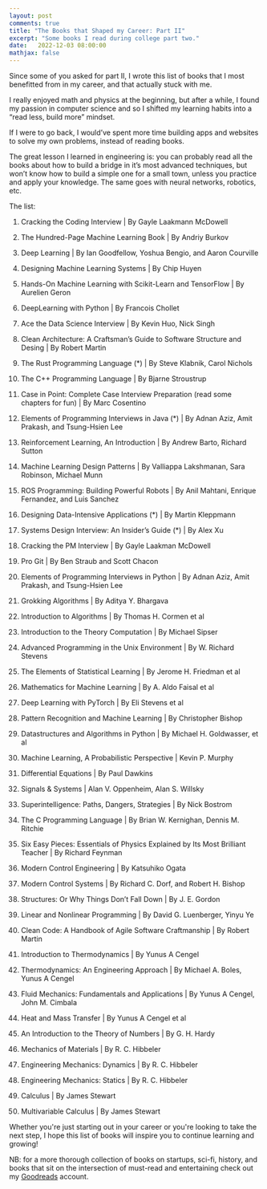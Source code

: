 ```yaml
---
layout: post
comments: true
title: "The Books that Shaped my Career: Part II"
excerpt: "Some books I read during college part two."
date:   2022-12-03 08:00:00
mathjax: false
---
```


Since some of you asked for part II, I wrote this list of books that I most benefitted from in my career, and that actually stuck with me.

I really enjoyed math and physics at the beginning, but after a while, I found my passion in computer science and so I shifted my learning habits into a “read less, build more” mindset.

If I were to go back, I would’ve spent more time building apps and websites to solve my own problems, instead of reading books.

The great lesson I learned in engineering is: you can probably read all the books about how to build a bridge in it’s most advanced techniques, but won’t know how to build a simple one for a small town, unless you practice and apply your knowledge. The same goes with neural networks, robotics, etc.

The list:

1. Cracking the Coding Interview | By Gayle Laakmann McDowell

2. The Hundred-Page Machine Learning Book | By Andriy Burkov

3. Deep Learning | By Ian Goodfellow, Yoshua Bengio, and Aaron Courville

4. Designing Machine Learning Systems | By Chip Huyen

5. Hands-On Machine Learning with Scikit-Learn and TensorFlow | By Aurelien Geron

6. DeepLearning with Python | By Francois Chollet

7. Ace the Data Science Interview | By Kevin Huo, Nick Singh

8. Clean Architecture: A Craftsman’s Guide to Software Structure and Desing | By Robert Martin

9. The Rust Programming Language (*) | By Steve Klabnik, Carol Nichols

10. The C++ Programming Language | By Bjarne Stroustrup

11. Case in Point: Complete Case Interview Preparation (read some chapters for fun) | By Marc Cosentino

12. Elements of Programming Interviews in Java (*) | By Adnan Aziz, Amit Prakash, and Tsung-Hsien Lee

13. Reinforcement Learning, An Introduction | By Andrew Barto, Richard Sutton

14. Machine Learning Design Patterns | By Valliappa Lakshmanan, Sara Robinson, Michael Munn

15. ROS Programming: Building Powerful Robots | By Anil Mahtani, Enrique Fernandez, and Luis Sanchez

16. Designing Data-Intensive Applications (*) | By Martin Kleppmann

17. Systems Design Interview: An Insider’s Guide (*) | By Alex Xu

18. Cracking the PM Interview | By Gayle Laakman McDowell

19. Pro Git | By Ben Straub and Scott Chacon

20. Elements of Programming Interviews in Python | By Adnan Aziz, Amit Prakash, and Tsung-Hsien Lee

21. Grokking Algorithms | By Aditya Y. Bhargava

22. Introduction to Algorithms | By Thomas H. Cormen et al

23. Introduction to the Theory Computation | By Michael Sipser

24. Advanced Programming in the Unix Environment | By W. Richard Stevens

25. The Elements of Statistical Learning | By Jerome H. Friedman et al

26. Mathematics for Machine Learning | By A. Aldo Faisal et al

27. Deep Learning with PyTorch | By Eli Stevens et al

28. Pattern Recognition and Machine Learning | By Christopher Bishop

29. Datastructures and Algorithms in Python | By Michael H. Goldwasser, et al

30. Machine Learning, A Probabilistic Perspective | Kevin P. Murphy

31. Differential Equations | By Paul Dawkins

32. Signals & Systems | Alan V. Oppenheim, Alan S. Willsky

33. Superintelligence: Paths, Dangers, Strategies | By Nick Bostrom

34. The C Programming Language | By Brian W. Kernighan, Dennis M. Ritchie

35. Six Easy Pieces: Essentials of Physics Explained by Its Most Brilliant Teacher | By Richard Feynman

36. Modern Control Engineering | By Katsuhiko Ogata

37. Modern Control Systems | By Richard C. Dorf, and Robert H. Bishop

38. Structures: Or Why Things Don’t Fall Down | By J. E. Gordon

39. Linear and Nonlinear Programming | By David G. Luenberger, Yinyu Ye

40. Clean Code: A Handbook of Agile Software Craftmanship | By Robert Martin

41. Introduction to Thermodynamics | By Yunus A Cengel

42. Thermodynamics: An Engineering Approach | By Michael A. Boles, Yunus A Cengel

43. Fluid Mechanics: Fundamentals and Applications | By Yunus A Cengel, John M. Cimbala

44. Heat and Mass Transfer | By Yunus A Cengel et al

45. An Introduction to the Theory of Numbers | By G. H. Hardy

46. Mechanics of Materials | By R. C. Hibbeler

47. Engineering Mechanics: Dynamics | By R. C. Hibbeler

48. Engineering Mechanics: Statics | By R. C. Hibbeler

49. Calculus | By James Stewart

50. Multivariable Calculus | By James Stewart

Whether you're just starting out in your career or you're looking to take the next step, I hope this list of books will inspire you to continue learning and growing!

NB: for a more thorough collection of books on startups, sci-fi, history, and books that sit on the intersection of must-read and entertaining check out my [Goodreads](https://www.goodreads.com/husseinlezzaik) account.
